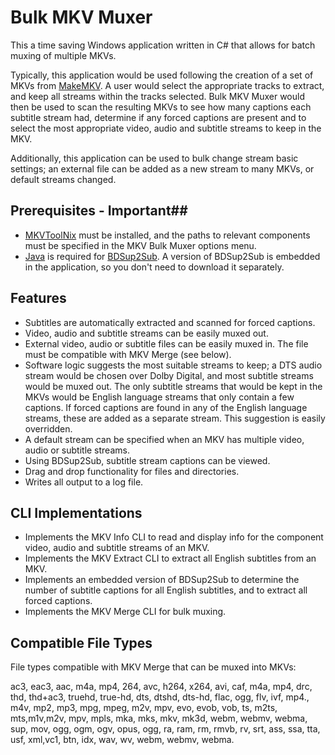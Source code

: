 # Bulk MKV Muxer #

This a time saving Windows application written in C# that allows for batch muxing of multiple MKVs.  

Typically, this application would be used following the creation of a set of MKVs from [MakeMKV](http://makemkv.com/). A user would select the appropriate tracks to  extract, and keep all streams within the tracks selected. Bulk MKV Muxer would then be used to scan the resulting MKVs to see how many captions each subtitle stream had, determine if any forced captions are present and to select the most appropriate video, audio and subtitle streams to keep in the MKV.

Additionally, this application can be used to bulk change stream basic settings; an external file can be added as a new stream to many MKVs, or default streams changed.


## Prerequisites - Important##

- [MKVToolNix](http://www.bunkus.org/videotools/mkvtoolnix/downloads.html) must be installed, and the paths to relevant components must be specified in the MKV Bulk Muxer options menu.
- [Java](https://www.java.com/en/download/) is required for [BDSup2Sub](http://www.videohelp.com/tools/BDSup2Sub).  A version of BDSup2Sub is embedded in the application, so you don't need to download it separately.


## Features ##

- Subtitles are automatically extracted and scanned for forced captions. 
- Video, audio and subtitle streams can be easily muxed out.
- External video, audio or subtitle files can be easily muxed in.  The file must be compatible with MKV Merge (see below).
- Software logic suggests the most suitable streams to keep; a DTS audio stream would be chosen over Dolby Digital, and most subtitle streams would be muxed out. The only subtitle streams that would be kept in the MKVs would be English language streams that only contain a few captions.  If forced captions are found in any of the English language streams, these are added as a separate stream. This suggestion is easily overridden.
- A default stream can be specified when an MKV has multiple video, audio or subtitle streams.
- Using BDSup2Sub, subtitle stream captions can be viewed. 
- Drag and drop functionality for files and directories.
- Writes all output to a log file.


## CLI Implementations ##

- Implements the MKV Info CLI to read and display info for the component video, audio and subtitle streams of an MKV.
- Implements the MKV Extract CLI to extract all English subtitles from an MKV.
- Implements an embedded version of BDSup2Sub to determine the number of subtitle captions for all English subtitles, and to extract all forced captions.
- Implements the MKV Merge CLI for bulk muxing.

## Compatible File Types ##

File types compatible with MKV Merge that can be muxed into MKVs:

ac3, eac3, aac, m4a, mp4, 264, avc, h264, x264, avi, caf, m4a, mp4, drc, thd, thd+ac3, truehd, true-hd, dts, dtshd, dts-hd, flac, ogg, flv, ivf, mp4., m4v, mp2, mp3, mpg, mpeg, m2v, mpv, evo, evob, vob, ts, m2ts, mts,m1v,m2v, mpv, mpls, mka, mks, mkv, mk3d, webm, webmv, webma, sup, mov, ogg, ogm, ogv, opus, ogg, ra, ram, rm, rmvb, rv, srt, ass, ssa, tta, usf, xml,vc1, btn, idx, wav, wv, webm, webmv, webma.